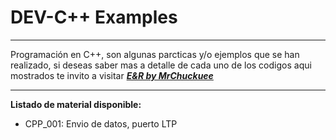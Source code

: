 # DEV-C++ Examples
***
Programación en C++, son algunas parcticas y/o ejemplos que se han realizado, si deseas saber mas a detalle de cada uno de los codigos aqui mostrados te invito a visitar [***E&R by MrChuckuee***](http://mrchunckuee.blogspot.com/) 
***
**Listado de material disponible:**
- CPP_001: Envio de datos, puerto LTP
